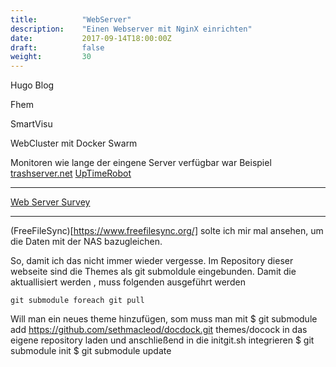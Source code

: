 ```yaml
---
title:          "WebServer"
description:    "Einen Webserver mit NginX einrichten"
date:           2017-09-14T18:00:00Z
draft:          false
weight:         30
---
```


Hugo Blog

Fhem

SmartVisu

WebCluster mit Docker Swarm

Monitoren wie lange der eingene Server verfügbar war
Beispiel [trashserver.net](https://status.trashserver.net/)
[UpTimeRobot](https://uptimerobot.com/)

----
[Web Server Survey](https://news.netcraft.com/archives/2017/08/29/august-2017-web-server-survey.html)


----
(FreeFileSync)[https://www.freefilesync.org/] solte ich mir mal ansehen, um die Daten mit der NAS bazugleichen.

So, damit ich das nicht immer wieder vergesse.
Im Repository dieser webseite sind die Themes als git submoldule eingebunden.
Damit die aktuallisiert werden , muss folgenden ausgeführt werden

    git submodule foreach git pull


Will man ein neues theme hinzufügen, som muss man mit
    $ git submodule add https://github.com/sethmacleod/docdock.git themes/docock
in das eigene repository laden und anschließend in die initgit.sh integrieren
    $ git submodule init
    $ git submodule update